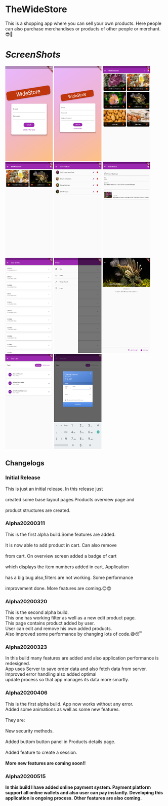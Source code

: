 # **TheWideStore**  
This is a shopping app where you can sell your own products. Here people can also purchase merchandises or products of other people or merchant. 😎🛒  
# _ScreenShots_
<p float="left">
<img width="150px" height="300" src="https://github.com/ATinyLearner/The-Wide-Store/blob/master/LoginPage.png"/>
<img width="150px" height="300" src="https://github.com/ATinyLearner/The-Wide-Store/blob/master/com.tech.ag.the_wide_store_Screenshot_2021.02.04_01.25.18.png"/>
<img width="150px" height="300" src="https://github.com/ATinyLearner/The-Wide-Store/blob/master/com.tech.ag.the_wide_store_Screenshot_2021.02.04_01.25.45.png"/>
<img width="150px" height="300" src="https://github.com/ATinyLearner/The-Wide-Store/blob/master/com.tech.ag.the_wide_store_Screenshot_2021.02.04_01.25.54.png"/>
<img width="150px" height="300" src="https://github.com/ATinyLearner/The-Wide-Store/blob/master/com.tech.ag.the_wide_store_Screenshot_2021.02.04_01.26.05.png"/>
<img width="150px" height="300" src="https://github.com/ATinyLearner/The-Wide-Store/blob/master/com.tech.ag.the_wide_store_Screenshot_2021.02.04_01.26.16.png"/>
<img width="150px" height="300" src="https://github.com/ATinyLearner/The-Wide-Store/blob/master/com.tech.ag.the_wide_store_Screenshot_2021.02.04_01.26.26.png"/>
<img width="150px" height="300" src="https://github.com/ATinyLearner/The-Wide-Store/blob/master/com.tech.ag.the_wide_store_Screenshot_2021.02.04_01.26.31.png"/>
<img width="150px" height="300" src="https://github.com/ATinyLearner/The-Wide-Store/blob/master/com.tech.ag.the_wide_store_Screenshot_2021.02.04_01.26.49.png"/>
<img width="150px" height="300" src="https://github.com/ATinyLearner/The-Wide-Store/blob/master/com.tech.ag.the_wide_store_Screenshot_2021.02.04_01.28.03.png"/>
<img width="150px" height="300" src="https://github.com/ATinyLearner/The-Wide-Store/blob/master/com.tech.ag.the_wide_store_Screenshot_2021.02.04_01.28.15.png"/>
</p>


## Changelogs  
### Initial Release  
This is just an initial release. In this release just</br>  
created some base layout pages.Products overview page and</br>  
product structures are created.  
### Alpha20200311  
This is the first alpha build.Some features are added.</br>  
It is now able to add product in cart. Can also remove</br>  
from cart. On overview screen added  a badge of cart</br>  
which displays the item numbers added in cart. Application</br>  
has a big bug also,filters are not working. Some performance</br>  
improvement done. More features are coming.😍😍  
  
### Alpha20200320  
This is the second alpha build.</br> This one has working filter as well as a new edit product page. </br>  This page contains product added by user. </br>  User can edit and remove his own added products. </br>  Also improved some performance by changing lots of code.😅😴  
  
### Alpha20200323  
In this build many features are added and also application performance is redesigned.</br>App uses Server to save order data and also fetch data from server.</br>Improved error handling also added optimal </br>update process so that app manages its data more smartly.  
  
### Alpha20200406  
This is the first alpha build. App now works without any error.</br> Added some animations as well as some new features.  
</br>They are:</br>  
New security methods.</br>  
Added buttom button panel in Products details page.</br>  
Added feature to create a session.</br>  
<b>More new features are coming soon!!

### Alpha20200515
In this build I have added online payment system. Payment platform support all online wallets and also user can pay instantly. Developing this application is ongoing process.
Other features are also coming.  
